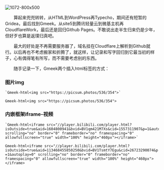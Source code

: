 ![1072-800x500](https://s2.loli.net/2024/12/13/pO6tnk1eSjLBiFV.jpg)

&emsp;&emsp;算起来兜兜转转，从HTML到WordPress再Typecho，期间还有短暂的Gridea，最后找到Gmeek。从site5到腾讯轻量云到微基主机再CloudflareWork，最后还是回归Github Pages。不敢说出走半生归来仍是少年，但好歹也算是返璞归真吧。

&emsp;&emsp;最大的好处是不再需要服务器了，域名挂在Cloudflare上解析到Github就行。以后再也不考虑搬家和折腾了，就这样，让记录和写字回归到它最当初的样子，心有偶得笔有所写，而不需要考虑别的东西。

&emsp;&emsp;随手记录一下，Gmeek两个插入html标签的方式：

### 图片img
```
`Gmeek-html<img src="https://picsum.photos/536/354">`
```
`Gmeek-html<img src="https://picsum.photos/536/354">`

### 内嵌框架iframe-视频

```
`Gmeek-html<iframe src="//player.bilibili.com/player.html?isOutside=true&aid=1604800941&bvid=BV1qm421M7Xs&cid=1557311907&p=1&autoplay=0" scrolling="no" border="0" frameborder="no" framespacing="0" allowfullscreen="true" width="100%" height="460px"></iframe>`
```
`Gmeek-html<iframe src="//player.bilibili.com/player.html?isOutside=true&aid=113468455850250&bvid=BV1TsmtY7Egu&cid=26723290074&p=1&autoplay=0" scrolling="no" border="0" frameborder="no" framespacing="0" allowfullscreen="true" width="100%" height="460px"></iframe>`


